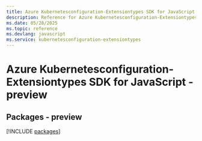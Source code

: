 ```yaml
---
title: Azure Kubernetesconfiguration-Extensiontypes SDK for JavaScript
description: Reference for Azure Kubernetesconfiguration-Extensiontypes SDK for JavaScript
ms.date: 05/28/2025
ms.topic: reference
ms.devlang: javascript
ms.service: kubernetesconfiguration-extensiontypes
---
```

# Azure Kubernetesconfiguration-Extensiontypes SDK for JavaScript - preview
## Packages - preview
[!INCLUDE [packages](kubernetesconfiguration-extensiontypes-index.md)]